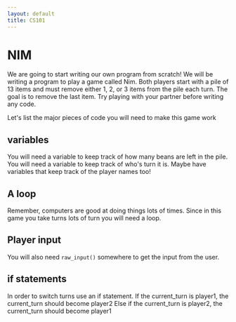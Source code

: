 ```yaml
---
layout: default
title: CS101
---
```


# NIM

We are going to start writing our own program from scratch! We will be writing a program to play a game called Nim. 
Both players start with a pile of 13 items and must remove either 1, 2, or 3 items from the pile each turn. 
The goal is to remove the last item. Try playing with your partner before writing any code.

Let's list the major pieces of code you will need to make this game work

## variables
   
   You will need a variable to keep track of how many beans are left in the pile.
   You will need a variable to keep track of who's turn it is.
   Maybe have variables that keep track of the player names too!

## A loop
   
   Remember, computers are good at doing things lots of times. Since in this game you take turns lots of turn you will need a loop.
   
## Player input
   You will also need ```raw_input()``` somewhere to get the input from the user.
   
## if statements
   In order to switch turns use an if statement.
   If the current_turn is player1, the current_turn should become player2
   Else if the current_turn is player2, the current_turn should become player1
